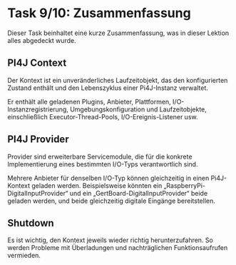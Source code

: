 # Task 9/10: Zusammenfassung
Dieser Task beinhaltet eine kurze Zusammenfassung, was in dieser Lektion alles abgedeckt wurde.

## PI4J Context
Der Kontext ist ein unveränderliches Laufzeitobjekt, das den konfigurierten Zustand enthält und den Lebenszyklus einer 
Pi4J-Instanz verwaltet. 

Er enthält alle geladenen Plugins, Anbieter, Plattformen, I/O-Instanzregistrierung, Umgebungskonfiguration und Laufzeitobjekte, einschließlich Executor-Thread-Pools, I/O-Ereignis-Listener usw.

## PI4J Provider
Provider sind erweiterbare Servicemodule, die für die konkrete Implementierung eines bestimmten I/O-Typs verantwortlich sind. 

Mehrere Anbieter für denselben I/O-Typ können gleichzeitig in einen Pi4J-Kontext geladen werden. Beispielsweise könnten ein „RaspberryPi-DigitalInputProvider“ und ein „GertBoard-DigitalInputProvider“ beide geladen werden, und beide gleichzeitig digitale Eingänge bereitstellen.

## Shutdown
Es ist wichtig, den Kontext jeweils wieder richtig herunterzufahren. So werden Probleme mit Überladungen und nachträglichen Funktionsaufrufen vermieden.